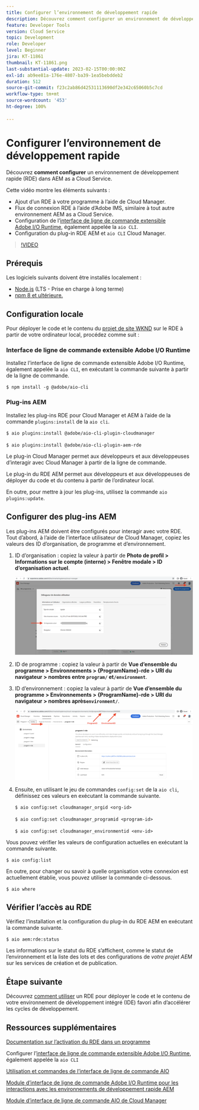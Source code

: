 ```yaml
---
title: Configurer l’environnement de développement rapide
description: Découvrez comment configurer un environnement de développement rapide pour AEM as a Cloud Service.
feature: Developer Tools
version: Cloud Service
topic: Development
role: Developer
level: Beginner
jira: KT-11861
thumbnail: KT-11861.png
last-substantial-update: 2023-02-15T00:00:00Z
exl-id: ab9ee81a-176e-4807-ba39-1ea5bebddeb2
duration: 512
source-git-commit: f23c2ab86d42531113690df2e342c65060b5c7cd
workflow-type: tm+mt
source-wordcount: '453'
ht-degree: 100%

---
```


# Configurer l’environnement de développement rapide

Découvrez **comment configurer** un environnement de développement rapide (RDE) dans AEM as a Cloud Service.

Cette vidéo montre les éléments suivants :

- Ajout d’un RDE à votre programme à l’aide de Cloud Manager.
- Flux de connexion RDE à l’aide d’Adobe IMS, similaire à tout autre environnement AEM as a Cloud Service.
- Configuration de l’[interface de ligne de commande extensible Adobe I/O Runtime](https://developer.adobe.com/runtime/docs/guides/tools/cli_install/), également appelée la `aio CLI`.
- Configuration du plug-in RDE AEM et `aio CLI` Cloud Manager.

>[!VIDEO](https://video.tv.adobe.com/v/3415490?quality=12&learn=on)

## Prérequis

Les logiciels suivants doivent être installés localement :

- [Node.js](https://nodejs.org/fr/) (LTS - Prise en charge à long terme)
- [npm 8 et ultérieure.](https://docs.npmjs.com/)

## Configuration locale

Pour déployer le code et le contenu du [projet de site WKND](https://github.com/adobe/aem-guides-wknd#aem-wknd-sites-project) sur le RDE à partir de votre ordinateur local, procédez comme suit :

### Interface de ligne de commande extensible Adobe I/O Runtime

Installez l’interface de ligne de commande extensible Adobe I/O Runtime, également appelée la `aio CLI`, en exécutant la commande suivante à partir de la ligne de commande.

```shell
$ npm install -g @adobe/aio-cli
```

### Plug-ins AEM

Installez les plug-ins RDE pour Cloud Manager et AEM à l’aide de la commande `plugins:install` de la `aio cli`.

```shell
$ aio plugins:install @adobe/aio-cli-plugin-cloudmanager

$ aio plugins:install @adobe/aio-cli-plugin-aem-rde
```

Le plug-in Cloud Manager permet aux développeurs et aux développeuses d’interagir avec Cloud Manager à partir de la ligne de commande.

Le plug-in du RDE AEM permet aux développeurs et aux développeuses de déployer du code et du contenu à partir de l’ordinateur local.

En outre, pour mettre à jour les plug-ins, utilisez la commande `aio plugins:update`.

## Configurer des plug-ins AEM

Les plug-ins AEM doivent être configurés pour interagir avec votre RDE. Tout d’abord, à l’aide de l’interface utilisateur de Cloud Manager, copiez les valeurs des ID d’organisation, de programme et d’environnement.

1. ID d’organisation : copiez la valeur à partir de **Photo de profil > Informations sur le compte (interne) > Fenêtre modale > ID d’organisation actuel**.

   ![Identifiant d’organisation.](./assets/Org-ID.png)

1. ID de programme : copiez la valeur à partir de **Vue d’ensemble du programme > Environnements > {ProgramName}-rde > URI du navigateur > nombres entre `program/` et`/environment`**.

1. ID d’environnement : copiez la valeur à partir de **Vue d’ensemble du programme > Environnements > {ProgramName}-rde > URI du navigateur > nombres après`environment/`**.

   ![ID de programme et d’environnement.](./assets/Program-Environment-Id.png)

1. Ensuite, en utilisant le jeu de commandes `config:set` de la `aio cli`, définissez ces valeurs en exécutant la commande suivante.

   ```shell
   $ aio config:set cloudmanager_orgid <org-id>
   
   $ aio config:set cloudmanager_programid <program-id>
   
   $ aio config:set cloudmanager_environmentid <env-id>
   ```

Vous pouvez vérifier les valeurs de configuration actuelles en exécutant la commande suivante.

```shell
$ aio config:list
```

En outre, pour changer ou savoir à quelle organisation votre connexion est actuellement établie, vous pouvez utiliser la commande ci-dessous.

```shell
$ aio where
```

## Vérifier l’accès au RDE

Vérifiez l’installation et la configuration du plug-in du RDE AEM en exécutant la commande suivante.

```shell
$ aio aem:rde:status
```

Les informations sur le statut du RDE s’affichent, comme le statut de l’environnement et la liste des lots et des configurations de _votre projet AEM_ sur les services de création et de publication.

## Étape suivante

Découvrez [comment utiliser](./how-to-use.md) un RDE pour déployer le code et le contenu de votre environnement de développement intégré (IDE) favori afin d’accélérer les cycles de développement.


## Ressources supplémentaires

[Documentation sur l’activation du RDE dans un programme](https://experienceleague.adobe.com/docs/experience-manager-cloud-service/content/implementing/developing/rapid-development-environments.html?lang=fr#enabling-rde-in-a-program)

Configurer l’[interface de ligne de commande extensible Adobe I/O Runtime](https://developer.adobe.com/runtime/docs/guides/tools/cli_install/), également appelée la `aio CLI`

[Utilisation et commandes de l’interface de ligne de commande AIO](https://github.com/adobe/aio-cli#usage)

[Module d’interface de ligne de commande Adobe I/O Runtime pour les interactions avec les environnements de développement rapide AEM](https://github.com/adobe/aio-cli-plugin-aem-rde#aio-cli-plugin-aem-rde)

[Module d’interface de ligne de commande AIO de Cloud Manager](https://github.com/adobe/aio-cli-plugin-cloudmanager)
